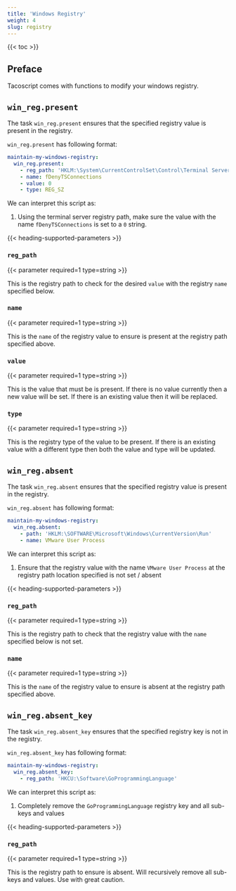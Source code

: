 ```yaml
---
title: 'Windows Registry'
weight: 4
slug: registry
---
```


{{< toc >}}

## Preface

Tacoscript comes with functions to modify your windows registry.

## `win_reg.present`

The task `win_reg.present` ensures that the specified registry value is present in the registry.

`win_reg.present` has following format:

```yaml
maintain-my-windows-registry:
  win_reg.present:
    - reg_path: 'HKLM:\System\CurrentControlSet\Control\Terminal Server'
    - name: fDenyTSConnections
    - value: 0
    - type: REG_SZ
```

We can interpret this script as:

1. Using the terminal server registry path, make sure the value with the name `fDenyTSConnections` is set to a `0` string.

{{< heading-supported-parameters >}}

### `reg_path`

{{< parameter required=1 type=string >}}

This is the registry path to check for the desired `value` with the registry `name` specified below.

### `name`

{{< parameter required=1 type=string >}}

This is the `name` of the registry value to ensure is present at the registry path specified above.

### `value`

{{< parameter required=1 type=string >}}

This is the value that must be is present. If there is no value currently then a new value will be set.
If there is an existing value then it will be replaced.

### `type`

{{< parameter required=1 type=string >}}

This is the registry type of the value to be present. If there is an existing value with a different
type then both the value and type will be updated.

## `win_reg.absent`

The task `win_reg.absent` ensures that the specified registry value is present in the registry.

`win_reg.absent` has following format:

```yaml
maintain-my-windows-registry:
  win_reg.absent:
    - path: 'HKLM:\SOFTWARE\Microsoft\Windows\CurrentVersion\Run'
    - name: VMware User Process
```

We can interpret this script as:

1. Ensure that the registry value with the name `VMware User Process` at the registry path location
   specified is not set / absent

{{< heading-supported-parameters >}}

### `reg_path`

{{< parameter required=1 type=string >}}

This is the registry path to check that the registry value with the `name` specified below is not set.

### `name`

{{< parameter required=1 type=string >}}

This is the `name` of the registry value to ensure is absent at the registry path specified above.

## `win_reg.absent_key`

The task `win_reg.absent_key` ensures that the specified registry key is not in the registry.

`win_reg.absent_key` has following format:

```yaml
maintain-my-windows-registry:
  win_reg.absent_key:
    - reg_path: 'HKCU:\Software\GoProgrammingLanguage'
```

We can interpret this script as:

1. Completely remove the `GoProgrammingLanguage` registry key and all sub-keys and values

{{< heading-supported-parameters >}}

### `reg_path`

{{< parameter required=1 type=string >}}

This is the registry path to ensure is absent. Will recursively remove all sub-keys and values. Use with great caution.
